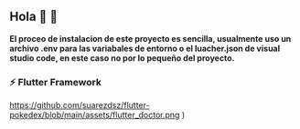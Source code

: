 ## Hola 👋 🚀

**El proceo de instalacion de este proyecto es sencilla, usualmente uso un archivo .env para las variabales de entorno o el luacher.json de visual studio code, en este caso no por lo pequeño del proyecto.**

### ⚡ Flutter Framework

<span>https://github.com/suarezdsz/flutter-pokedex/blob/main/assets/flutter_doctor.png </span><span>)</span>



